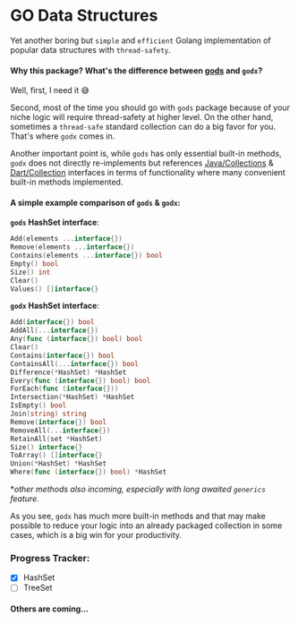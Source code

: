 # GO Data Structures

Yet another boring but `simple` and `efficient` Golang implementation of popular data structures with `thread-safety`.

#### Why this package? What's the difference between [gods](https://github.com/emirpasic/gods?) and `godx`?

Well, first, I need it :sweat_smile:

Second, most of the time you should go with `gods` package because of your niche logic will require thread-safety at higher
level. On the other hand, sometimes a `thread-safe` standard collection can do a big favor for you. That's where `godx`
comes in.

Another important point is, while `gods` has only essential built-in methods, `godx`
does not directly re-implements but
references [Java/Collections](https://docs.oracle.com/javase/7/docs/api/java/util/Collections.html)
& [Dart/Collection](https://pub.dev/packages/collection) interfaces in terms of functionality where many convenient
built-in methods implemented.

#### A simple example comparison of `gods` & `godx`:

**`gods` HashSet interface**:

```go
Add(elements ...interface{})
Remove(elements ...interface{})
Contains(elements ...interface{}) bool
Empty() bool
Size() int
Clear()
Values() []interface{}
```

**`godx` HashSet interface**:

```go
Add(interface{}) bool
AddAll(...interface{})
Any(func (interface{}) bool) bool
Clear()
Contains(interface{}) bool
ContainsAll(...interface{}) bool
Difference(*HashSet) *HashSet
Every(func (interface{}) bool) bool
ForEach(func (interface{}))
Intersection(*HashSet) *HashSet
IsEmpty() bool
Join(string) string
Remove(interface{}) bool
RemoveAll(...interface{})
RetainAll(set *HashSet)
Size() interface{}
ToArray() []interface{}
Union(*HashSet) *HashSet
Where(func (interface{}) bool) *HashSet
```

**other methods also incoming, especially with long awaited `generics` feature.*

As you see, `godx` has much more built-in methods and that may make possible to reduce your logic into an already
packaged collection in some cases, which is a big win for your productivity.

### Progress Tracker:

- [X] HashSet
- [ ] TreeSet

#### Others are coming...